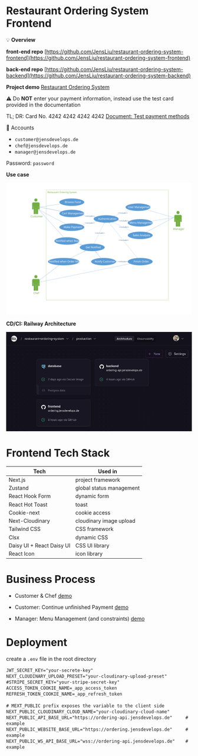# Restaurant Ordering System Frontend


💡 **Overview**

**front-end repo**
[https://github.com/JensLiu/restaurant-ordering-system-frontend](https://github.com/JensLiu/restaurant-ordering-system-frontend)

**back-end repo**
[https://github.com/JensLiu/restaurant-ordering-system-backend](https://github.com/JensLiu/restaurant-ordering-system-backend)

**Project demo**
[Restaurant Ordering System](https://ordering.jensdevelops.de)


⚠️ Do **NOT** enter your payment information, instead use the test card provided in the documentation

TL; DR: Card No. 4242 4242 4242 4242
[Document: Test payment methods](https://stripe.com/docs/testing)

👤 Accounts

- `customer@jensdevelops.de`
- `chef@jensdevelops.de`
- `manager@jensdevelops.de`

Password: `password`



**Use case**

![use case](./doc/assets/use_case.svg)

**CD/CI: Railway Architecture**

![railway](./doc/assets/railway.png)

# Frontend Tech Stack

| Tech | Used in |
| --- | --- |
| Next.js | project framework |
| Zustand | global status management |
| React Hook Form | dynamic form |
| React Hot Toast | toast |
| Cookie-next | cookie access |
| Next-Cloudinary | cloudinary image upload |
| Tailwind CSS | CSS framework |
| Clsx | dynamic CSS |
| Daisy UI + React Daisy UI | CSS UI library |
| React Icon | icon library |

# Business Process

- Customer & Chef
[demo](https://youtu.be/-K2kpVm_Vvw)

-  Customer: Continue unfinished Payment
[demo](https://youtu.be/D_qsMaLWkkg)

-  Manager: Menu Management (and constraints)
[demo](https://youtu.be/DA6mWr74zDI)

# Deployment
create a `.env` file in the root directory
```dotenv
JWT_SECRET_KEY="your-secrete-key"
NEXT_CLOUDINARY_UPLOAD_PRESET="your-cloudinary-upload-preset"
#STRIPE_SECRET_KEY="your-stripe-secret-key"
ACCESS_TOKEN_COOKIE_NAME=_app_access_token
REFRESH_TOKEN_COOKIE_NAME=_app_refresh_token

# MEXT_PUBLIC prefix exposes the variable to the client side
NEXT_PUBLIC_CLOUDINARY_CLOUD_NAME="your-cloudinary-cloud-name"
NEXT_PUBLIC_API_BASE_URL="https://ordering-api.jensdevelops.de"     # example
NEXT_PUBLIC_WEBSITE_BASE_URL="https://ordering.jensdevelops.de"     # example
NEXT_PUBLIC_WS_API_BASE_URL="wss://ordering-api.jensdevelops.de"    # example
```